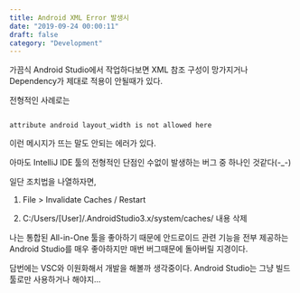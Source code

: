 ```yaml
---
title: Android XML Error 발생시
date: "2019-09-24 00:00:11"
draft: false
category: "Development"
---
```


가끔식 Android Studio에서 작업하다보면 XML 참조 구성이 망가지거나 Dependency가 제대로 적용이 안될때가 있다.

전형적인 사례로는

```log

attribute android layout_width is not allowed here

```

이런 메시지가 뜨는 말도 안되는 에러가 있다.

아마도 IntelliJ IDE 툴의 전형적인 단점인 수없이 발생하는 버그 중 하나인 것같다(-\_-)

일단 조치법을 나열하자면,

1. File > Invalidate Caches / Restart

2. C:/Users/[User]/.AndroidStudio3.x/system/caches/ 내용 삭제

나는 통합된 All-in-One 툴을 좋아하기 때문에 안드로이드 관련 기능을 전부 제공하는 Android Studio를 매우 좋아하지만 매번 버그때문에 돌아버릴 지경이다.

담번에는 VSC와 이원화해서 개발을 해볼까 생각중이다. Android Studio는 그냥 빌드툴로만 사용하거나 해야지...
